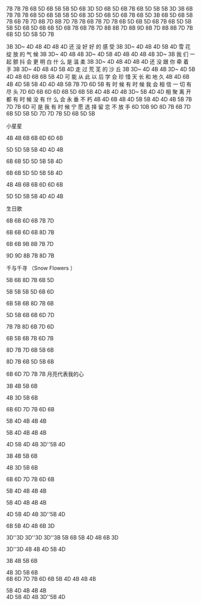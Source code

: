 7B 7B 7B 6B 5D 6B 5B 5B 5D 6B 3D
5D 6B 5D 6B 7B 6B 5D 5B 5B 3D 3B 6B
7B 7B 7B 6B 5D 6B 5B 5B 5D 6B 3D
5D 6B 5D 6B 7B 6B 5D 3B 6B 5D 6B 5B
7B 6B 7B 7D 8B 7D 8B 7D 7B 7B 6B 7B 7D 7B 6B
5D 6B 5D 6B 7B 6B 5D 5B 5B 5D 6B 5D
6B 6B 5D 6B 7B 6B 7B 7D 8B 8B 7D 8B 9D 8B 7D
8B 8B 7D 7B 6B 5D 5D 5B 5D 7B


3B 3D~ 4D 4B 4D 4B 4D
还 没 好 好 的 感 受
3B 3D~ 4D 4B 4D 5B 4D
雪 花 绽 放 的 气 候
3B 3D~ 4D 4B 4B 3D~ 4D 5B 4D 4B 4D 4B 4B 3D~ 3B
我 们 一 起 颤 抖 会 更 明 白 什 么 是 温 柔
3B 3D~ 4D 4B 4D 4B 4D
还 没 跟 你 牵 着 手
3B 3D~ 4D 4B 4D 5B 4D
走 过 荒 芜 的 沙 丘
3B 3D~ 4D 4B 4B 3D~ 4D 5B 4D 4B 6D 6B 6B 5B 4D
可 能 从 此 以 后 学 会 珍 惜 天 长 和 地 久
4B 4D 6B 4B 4D 5B 5B 4D 4D 4B 5B 7B 7D 6D 5B
有 时 候 有 时 候 我 会 相 信 一 切 有 尽 头
7D 6D 6B 6D 6D 6B 5D 6B 5B 4D 4B 4D 4B 3D~ 5B 4D 4D
相 聚 离 开 都 有 时 候 没 有 什 么 会 永 垂 不 朽
4B 4D 6B 4B 4D 5B 5B 4D 4D 4B 5B 7B 7D 7B 6D
可 是 我 有 时 候 宁 愿 选 择 留 恋 不 放 手
6D 10B 9D 8D 7B 6B 7D 6B 5D 5B 5D 7D 7D 7B 5D 6B 5D 5B

小星星 

4B 4B 6B 6B 6D 6D 6B 

5D 5D 5B 5B 4D 4D 4B 

6B 6B 5D 5D 5B 5B 4D 

6B 6B 5D 5D 5B 5B 4D 

4B 4B 6B 6B 6D 6D 6B 

5D 5D 5B 5B 4D 4D 4B

生日歌 

6B 6B 6D 6B 7B 7D 

6B 6B 6D 6B 8D 7B 

6B 6B 9B  8B 7B 7D

9D 9D 8B 7B 8D 7B

千与千寻 （Snow Flowers ）

5B 6B 8D 7B 6B 5D 

5B 5B 5B 5D 6B 6D 

6B 5B 6B 8D 7B 6B 

5D 5B 6B 6B 6D 7D 

7B 7B 8D 6B 7D 6D 

6B 5B 6B 7B  6D 7B 

8D 7B 7D 6B 5B 6B 

8D 7B 6B 5D 5B 6B 

6B 6D 7D 7B 7B
月亮代表我的心 

3B 4B 5B 6B      

4B 3D 5B 6B      

6B 6D 7D 7B 6D 6B 

5B 4D 4B 4B 4B 

5B 4D 4B 4B 4B

4D 5B 4D 4B 3D''5B 4D 

3B 4B 5B 6B

4B 3D 5B 6B    

6B 6D 7D 7B 6D 6B 

5B 4D 4B 4B 4B   

5B 4D 4B 4B 4B   

4D 5B 4D 4B 3D''5B 4D 

6B 5B 4D 4B 6B 3D  

3D''3D 3D''3D 3D''3B 5B 
6B 5B 4D 4B 6B 3D    

3D''3D 4B 4B 4D 5B 4D 

3B 4B 5B 6B    

4B 3D 5B 6B    
6B 6D 7D 7B 6D 6B 
5B 4D 4B 4B 4B

5B 4D 4B 4B 4B   
4D 5B 4D 4B 3D''5B 4D 
